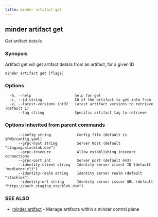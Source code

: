 ```yaml
---
title: minder artifact get
---
```

## minder artifact get

Get artifact details

### Synopsis

Artifact get will get artifact details from an artifact, for a given ID

```
minder artifact get [flags]
```

### Options

```
  -h, --help                    help for get
  -i, --id string               ID of the artifact to get info from
  -v, --latest-versions int32   Latest artifact versions to retrieve (default 1)
      --tag string              Specific artifact tag to retrieve
```

### Options inherited from parent commands

```
      --config string            Config file (default is $PWD/config.yaml)
      --grpc-host string         Server host (default "staging.stacklok.dev")
      --grpc-insecure            Allow establishing insecure connections
      --grpc-port int            Server port (default 443)
      --identity-client string   Identity server client ID (default "mediator-cli")
      --identity-realm string    Identity server realm (default "stacklok")
      --identity-url string      Identity server issuer URL (default "https://auth.staging.stacklok.dev")
```

### SEE ALSO

* [minder artifact](minder_artifact.md)	 - Manage artifacts within a minder control plane

